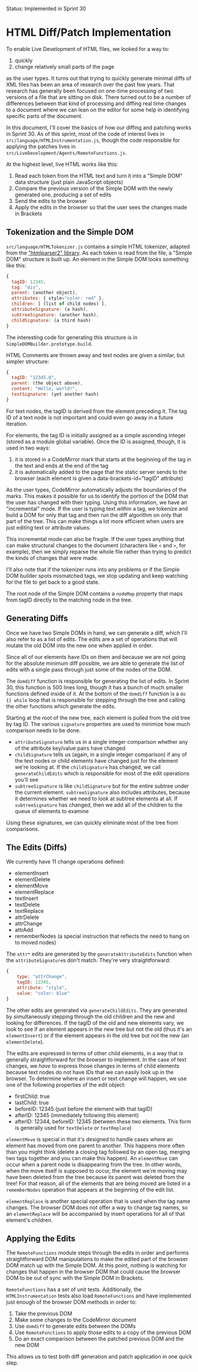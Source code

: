 Status: Implemented in Sprint 30

# HTML Diff/Patch Implementation #

To enable Live Development of HTML files, we looked for a way to:

1. quickly
2. change relatively small parts of the page

as the user types. It turns out that trying to quickly generate minimal diffs of XML files has been an area of research over the past few years. That research has generally been focused on one-time processing of two versions of a file that are sitting on disk. There turned out to be a number of differences between that kind of processing and diffing real time changes to a document where we can lean on the editor for some help in identifying specific parts of the document.

In this document, I'll cover the basics of how our diffing and patching works in Sprint 30. As of this sprint, most of the code of interest lives in `src/language/HTMLInstrumentation.js`, though the code responsible for applying the patches lives in `src/LiveDevelopment/Agents/RemoteFunctions.js`.

At the highest level, live HTML works like this:

1. Read each token from the HTML text and turn it into a "Simple DOM" data structure (just plain JavaScript objects)
2. Compare the previous version of the Simple DOM with the newly generated one, producing a set of edits
3. Send the edits to the browser
4. Apply the edits in the browser so that the user sees the changes made in Brackets

## Tokenization and the Simple DOM ##

`src/language/HTMLTokenizer.js` contains a simple HTML tokenizer, adapted from the ["htmlparser2" library](https://github.com/fb55/htmlparser2). As each token is read from the file, a "Simple DOM" structure is built up. An element in the Simple DOM looks something like this:

```javascript
{
  tagID: 12345,
  tag: "div",
  parent: (another object),
  attributes: { style="color: red" },
  children: [ (list of child nodes) ],
  attributeSignature: (a hash),
  subtreeSignature: (another hash),
  childSignature: (a third hash)
}
```

The interesting code for generating this structure is in `SimpleDOMBuilder.prototype.build`.

HTML Comments are thrown away and text nodes are given a similar, but simpler structure:

```javascript
{
  tagID: "12345.0",
  parent: (the object above),
  content: "Hello, world!",
  textSignature: (yet another hash)
}
```

For text nodes, the tagID is derived from the element preceding it. The tag ID of a text node is not important and could even go away in a future iteration.

For elements, the tag ID is initially assigned as a simple ascending integer (stored as a module global variable). Once the ID is assigned, though, it is used in two ways:

1. it is stored in a CodeMirror mark that starts at the beginning of the tag in the text and ends at the end of the tag
2. it is automatically added to the page that the static server sends to the browser (each element is given a data-brackets-id="tagID" attribute)

As the user types, CodeMirror automatically adjusts the boundaries of the marks. This makes it possible for us to identify the portion of the DOM that the user has changed with their typing. Using this information, we have an "incremental" mode. If the user is typing text within a tag, we tokenize and build a DOM for only that tag and then run the diff algorithm on only that part of the tree. This can make things a lot more efficient when users are just editing text or attribute values.

This incremental mode can also be fragile. If the user types anything that can make structural changes to the document (characters like `<` and `>`, for example), then we simply reparse the whole file rather than trying to predict the kinds of changes that were made.

I'll also note that if the tokenizer runs into any problems or if the Simple DOM builder spots mismatched tags, we stop updating and keep watching for the file to get back to a good state.

The root node of the Simple DOM contains a `nodeMap` property that maps from tagID directly to the matching node in the tree.

## Generating Diffs ##

Once we have two Simple DOMs in hand, we can generate a diff, which I'll also refer to as a list of edits. The edits are a set of operations that will mutate the old DOM into the new one when applied in order.

Since all of our elements have IDs on them and because we are not going for the absolute minimum diff possible, we are able to generate the list of edits with a single pass through just some of the nodes of the DOM.

The `domdiff` function is responsible for generating the list of edits. In Sprint 30, this function is 500 lines long, though it has a bunch of much smaller functions defined inside of it. At the bottom of the `domdiff` function is a `do {} while` loop that is responsible for stepping through the tree and calling the other functions which generate the edits.

Starting at the root of the new tree, each element is pulled from the old tree by tag ID. The various `signature` properties are used to minimize how much comparison needs to be done.

* `attributeSignature` tells us in a single integer comparison whether any of the attribute key/value pairs have changed
* `childSignature` tells us (again, in a single integer comparison) if any of the text nodes or child elements have changed just for the element we're looking at. If the `childSignature` has changed, we call `generateChildEdits` which is responsible for most of the edit operations you'll see
* `subtreeSignature` is like `childSignature` but for the entire subtree under the current element. `subtreeSignature` also includes attributes, because it determines whether we need to look at subtree elements at all. If `subtreeSignature` has changed, then we add all of the children to the queue of elements to examine

Using these signatures, we can quickly eliminate most of the tree from comparisons.

## The Edits (Diffs) ##

We currently have 11 change operations defined: 

 * elementInsert
 * elementDelete
 * elementMove
 * elementReplace
 * textInsert
 * textDelete
 * textReplace
 * attrDelete
 * attrChange
 * attrAdd
 * rememberNodes (a special instruction that reflects the need to hang on to moved nodes)

The `attr*` edits are generated by the `generateAttributeEdits` function when the `attributeSignature`s don't match. They're very straightforward:

```javascript
{
    type: "attrChange",
    tagID: 12345,
    attribute: "style",
    value: "color: blue"
}
```

The other edits are generated via `generateChildEdits`. They are generated by simultaneously stepping through the old children and the new and looking for differences. If the tagID of the old and new elements vary, we look to see if an element appears in the new tree but not the old (thus it's an `elementInsert`) or if the element appears in the old tree but not the new (an `elementDelete`).

The edits are expressed in terms of other child elements, in a way that is generally straightforward for the browser to implement. In the case of text changes, we *have* to express those changes in terms of child elements because text nodes do not have IDs that we can easily look up in the browser. To determine where an insert or text change will happen, we use one of the following properties of the edit object:

* firstChild: true
* lastChild: true
* beforeID: 12345 (just before the element with that tagID)
* afterID: 12345 (immediately following this element)
* afterID: 12344, beforeID: 12345 (between these two elements. This form is generally used for `textDelete` or `textReplace`)

`elementMove` is special in that it's designed to handle cases where an element has moved from one parent to another. This happens more often than you might think (delete a closing tag followed by an open tag, merging two tags together and you can make this happen). An `elementMove` can occur when a parent node is disappearing from the tree. In other words, when the move itself is supposed to occur, the element we're moving may have been deleted from the tree because its parent was deleted from the tree! For that reason, all of the elements that are being moved are listed in a `rememberNodes` operation that appears at the beginning of the edit list.

`elementReplace` is another special operation that is used when the tag name changes. The browser DOM does not offer a way to change tag names, so an `elementReplace` will be accompanied by insert operations for all of that element's children.

## Applying the Edits ##

The `RemoteFunctions` module steps through the edits in order and performs straightforward DOM manipulations to make the edited part of the browser DOM match up with the Simple DOM. At this point, nothing is watching for changes that happen in the browser DOM that could cause the browser DOM to be out of sync with the Simple DOM in Brackets.

`RemoteFunctions` has a set of unit tests. Additionally, the `HTMLInstrumentation` tests also load `RemoteFunctions` and have implemented just enough of the browser DOM methods in order to:

1. Take the previous DOM
2. Make some changes to the CodeMirror document
3. Use `domdiff` to generate edits between the DOMs
4. Use `RemoteFunctions` to apply those edits to a copy of the previous DOM
5. Do an exact comparison between the patched previous DOM and the new DOM

This allows us to test both diff generation and patch application in one quick step.

